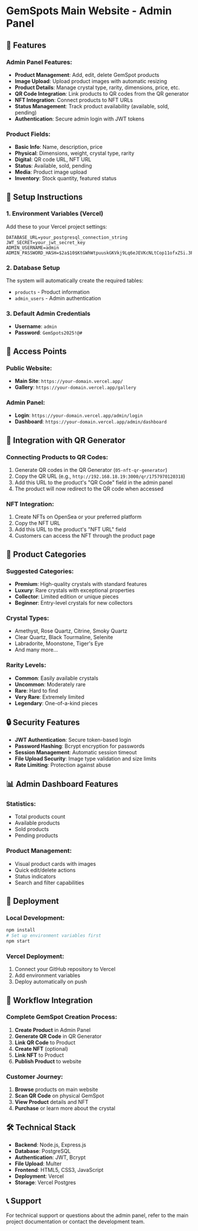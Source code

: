 # GemSpots Main Website - Admin Panel

## 🚀 Features

### Admin Panel Features:
- **Product Management**: Add, edit, delete GemSpot products
- **Image Upload**: Upload product images with automatic resizing
- **Product Details**: Manage crystal type, rarity, dimensions, price, etc.
- **QR Code Integration**: Link products to QR codes from the QR generator
- **NFT Integration**: Connect products to NFT URLs
- **Status Management**: Track product availability (available, sold, pending)
- **Authentication**: Secure admin login with JWT tokens

### Product Fields:
- **Basic Info**: Name, description, price
- **Physical**: Dimensions, weight, crystal type, rarity
- **Digital**: QR code URL, NFT URL
- **Status**: Available, sold, pending
- **Media**: Product image upload
- **Inventory**: Stock quantity, featured status

## 🔧 Setup Instructions

### 1. Environment Variables (Vercel)
Add these to your Vercel project settings:

```
DATABASE_URL=your_postgresql_connection_string
JWT_SECRET=your_jwt_secret_key
ADMIN_USERNAME=admin
ADMIN_PASSWORD_HASH=$2a$10$KtGWhWtpuuskGKVkj9Lq6eJEVKcNLtCop11ofxZSi.3PVyHnv3i4u
```

### 2. Database Setup
The system will automatically create the required tables:
- `products` - Product information
- `admin_users` - Admin authentication

### 3. Default Admin Credentials
- **Username**: `admin`
- **Password**: `GemSpots2025!@#`

## 📱 Access Points

### Public Website:
- **Main Site**: `https://your-domain.vercel.app/`
- **Gallery**: `https://your-domain.vercel.app/gallery`

### Admin Panel:
- **Login**: `https://your-domain.vercel.app/admin/login`
- **Dashboard**: `https://your-domain.vercel.app/admin/dashboard`

## 🔗 Integration with QR Generator

### Connecting Products to QR Codes:
1. Generate QR codes in the QR Generator (`05-nft-qr-generator`)
2. Copy the QR URL (e.g., `http://192.168.18.19:3000/qr/1757970120318`)
3. Add this URL to the product's "QR Code" field in the admin panel
4. The product will now redirect to the QR code when accessed

### NFT Integration:
1. Create NFTs on OpenSea or your preferred platform
2. Copy the NFT URL
3. Add this URL to the product's "NFT URL" field
4. Customers can access the NFT through the product page

## 🎨 Product Categories

### Suggested Categories:
- **Premium**: High-quality crystals with standard features
- **Luxury**: Rare crystals with exceptional properties
- **Collector**: Limited edition or unique pieces
- **Beginner**: Entry-level crystals for new collectors

### Crystal Types:
- Amethyst, Rose Quartz, Citrine, Smoky Quartz
- Clear Quartz, Black Tourmaline, Selenite
- Labradorite, Moonstone, Tiger's Eye
- And many more...

### Rarity Levels:
- **Common**: Easily available crystals
- **Uncommon**: Moderately rare
- **Rare**: Hard to find
- **Very Rare**: Extremely limited
- **Legendary**: One-of-a-kind pieces

## 🔒 Security Features

- **JWT Authentication**: Secure token-based login
- **Password Hashing**: Bcrypt encryption for passwords
- **Session Management**: Automatic session timeout
- **File Upload Security**: Image type validation and size limits
- **Rate Limiting**: Protection against abuse

## 📊 Admin Dashboard Features

### Statistics:
- Total products count
- Available products
- Sold products
- Pending products

### Product Management:
- Visual product cards with images
- Quick edit/delete actions
- Status indicators
- Search and filter capabilities

## 🚀 Deployment

### Local Development:
```bash
npm install
# Set up environment variables first
npm start
```

### Vercel Deployment:
1. Connect your GitHub repository to Vercel
2. Add environment variables
3. Deploy automatically on push

## 🔄 Workflow Integration

### Complete GemSpot Creation Process:
1. **Create Product** in Admin Panel
2. **Generate QR Code** in QR Generator
3. **Link QR Code** to Product
4. **Create NFT** (optional)
5. **Link NFT** to Product
6. **Publish Product** to website

### Customer Journey:
1. **Browse** products on main website
2. **Scan QR Code** on physical GemSpot
3. **View Product** details and NFT
4. **Purchase** or learn more about the crystal

## 🛠️ Technical Stack

- **Backend**: Node.js, Express.js
- **Database**: PostgreSQL
- **Authentication**: JWT, Bcrypt
- **File Upload**: Multer
- **Frontend**: HTML5, CSS3, JavaScript
- **Deployment**: Vercel
- **Storage**: Vercel Postgres

## 📞 Support

For technical support or questions about the admin panel, refer to the main project documentation or contact the development team.

